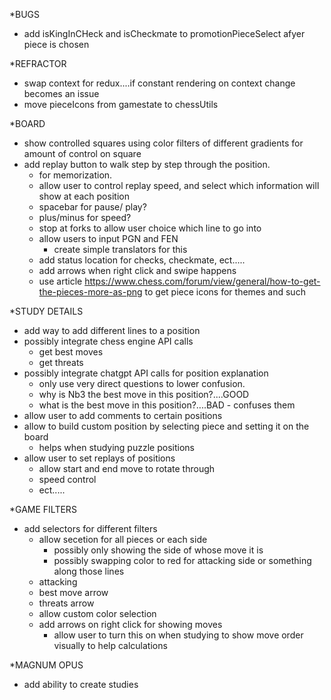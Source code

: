 \*BUGS

- add isKingInCHeck and isCheckmate to promotionPieceSelect afyer piece
  is chosen

\*REFRACTOR

- swap context for redux....if constant rendering on context change becomes an issue
- move pieceIcons from gamestate to chessUtils

\*BOARD

- show controlled squares using color filters of different gradients for amount of control on square
- add replay button to walk step by step through the position.
  - for memorization.
  - allow user to control replay speed, and select which information will show at each position
  - spacebar for pause/ play?
  - plus/minus for speed?
  - stop at forks to allow user choice which line to go into
  - allow users to input PGN and FEN
    - create simple translators for this
  - add status location for checks, checkmate, ect.....
  - add arrows when right click and swipe happens
  - use article https://www.chess.com/forum/view/general/how-to-get-the-pieces-more-as-png to get piece icons for themes and such

\*STUDY DETAILS

- add way to add different lines to a position
- possibly integrate chess engine API calls
  - get best moves
  - get threats
- possibly integrate chatgpt API calls for position explanation
  - only use very direct questions to lower confusion.
  - why is Nb3 the best move in this position?....GOOD
  - what is the best move in this position?....BAD - confuses them
- allow user to add comments to certain positions
- allow to build custom position by selecting piece and setting it on the board
  - helps when studying puzzle positions
- allow user to set replays of positions
  - allow start and end move to rotate through
  - speed control
  - ect.....

\*GAME FILTERS

- add selectors for different filters
  - allow secetion for all pieces or each side
    - possibly only showing the side of whose move it is
    - possibly swapping color to red for attacking side or something along those lines
  - attacking
  - best move arrow
  - threats arrow
  - allow custom color selection
  - add arrows on right click for showing moves
    - allow user to turn this on when studying to show move order visually to help calculations

\*MAGNUM OPUS

- add ability to create studies
